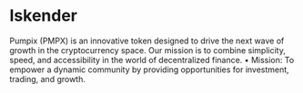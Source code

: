 # Iskender
Pumpix (PMPX) is an innovative token designed to drive the next wave of growth in the cryptocurrency space. Our mission is to combine simplicity, speed, and accessibility in the world of decentralized finance.  • Mission: To empower a dynamic community by providing opportunities for investment, trading, and growth.
